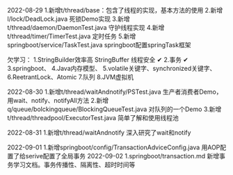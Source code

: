 2022-08-29
        1.新增t/thread/base：包含了线程的实现，基本方法的使用
        2.新增l/lock/DeadLock.java 死锁Demo实现
        3.新增t/thread/daemon/DaemonTest.java  守护线程实现 
        4.新增t/thread/timer/TimerTest.java 定时任务
        5.新增springboot/service/TaskTest.java springboot配置springTask框架


欠学习： 1.StringBuilder效率高 StringBuffer 线程安全 ✔
        2.事务 ✔
        3.springboot、
        4.Java内存模型、
        5.volatile关键字、synchronized关键字、
        6.ReetrantLock、Atomic
        7.队列
        8.JVM虚拟机

2022-08-30
        1.新增t/thread/waitAndnotify/PSTest.java 生产者消费者Demo，用wait、notify、notifyAll方法
        2.新增q/queue/bolckingqueue/BlockingQueueTest.java 对队列的一个Demo
        3.新增t/thread/threadpool/ExecutorTest.java 简单了解和使用线程池

2022-08-31
        1.新增t/thread/waitAndnotify 深入研究了wait和notify

2022-09-01
        1.新增springboot/config/TransactionAdviceConfig.java 用AOP配置了给serive配置了全局事务
2022-09-02
        1.springboot/transaction.md  新增事务学习文档。事务传播性、隔离性、超时时间等






